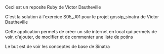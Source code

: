Ceci est un reposite Ruby de Victor Dautheville

C'est la solution à l'exercice S05_J01 pour le projet gossip_sinatra de Victor Dautheville

Cette application permets de créer un site internet en local qui permets de voir, d'ajouter, de modifier et de commenter une liste de potins 

Le but est de voir les conceptes de base de Sinatra